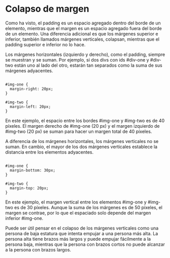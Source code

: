 # Colapso de margen

Como ha visto, el padding es un espacio agregado dentro del borde de un elemento, mientras que el margen es un espacio agregado fuera del borde de un elemento. Una diferencia adicional es que los márgenes superior e inferior, también llamados márgenes verticales, colapsan, mientras que el padding superior e inferior no lo hace.

Los márgenes horizontales (izquierdo y derecho), como el padding, siempre se muestran y se suman. Por ejemplo, si dos divs con ids #div-one y #div-two están uno al lado del otro, estarán tan separados como la suma de sus márgenes adyacentes.

~~~

#img-one {
  margin-right: 20px;
}
 
#img-two {
  margin-left: 20px;
}

~~~

En este ejemplo, el espacio entre los bordes #img-one y #img-two es de 40 píxeles. El margen derecho de #img-one (20 px) y el margen izquierdo de #img-two (20 px) se suman para hacer un margen total de 40 píxeles.

A diferencia de los márgenes horizontales, los márgenes verticales no se suman. En cambio, el mayor de los dos márgenes verticales establece la distancia entre los elementos adyacentes.

~~~

#img-one {
  margin-bottom: 30px;
}
 
#img-two {
  margin-top: 20px;
}

~~~

En este ejemplo, el margen vertical entre los elementos #img-one y #img-two es de 30 píxeles. Aunque la suma de los márgenes es de 50 píxeles, el margen se contrae, por lo que el espaciado solo depende del margen inferior #img-one.

Puede ser útil pensar en el colapso de los márgenes verticales como una persona de baja estatura que intenta empujar a una persona más alta. La persona alta tiene brazos más largos y puede empujar fácilmente a la persona baja, mientras que la persona con brazos cortos no puede alcanzar a la persona con brazos largos.